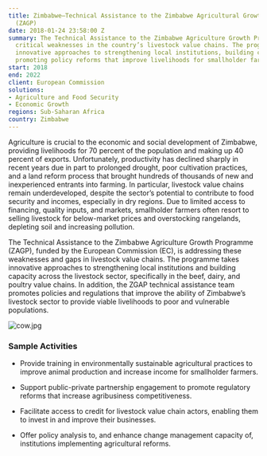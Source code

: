 ```yaml
---
title: Zimbabwe—Technical Assistance to the Zimbabwe Agricultural Growth Programme
  (ZAGP)
date: 2018-01-24 23:58:00 Z
summary: The Technical Assistance to the Zimbabwe Agriculture Growth Programme addresses
  critical weaknesses in the country’s livestock value chains. The programme takes
  innovative approaches to strengthening local institutions, building capacity, and
  promoting policy reforms that improve livelihoods for smallholder farmers.
start: 2018
end: 2022
client: European Commission
solutions:
- Agriculture and Food Security
- Economic Growth
regions: Sub-Saharan Africa
country: Zimbabwe
---
```


Agriculture is crucial to the economic and social development of Zimbabwe, providing livelihoods for 70 percent of the population and making up 40 percent of exports. Unfortunately, productivity has declined sharply in recent years due in part to prolonged drought, poor cultivation practices, and a land reform process that brought hundreds of thousands of new and inexperienced entrants into farming. In particular, livestock value chains remain underdeveloped, despite the sector’s potential to contribute to food security and incomes, especially in dry regions. Due to limited access to financing, quality inputs, and markets, smallholder farmers often resort to selling livestock for below-market prices and overstocking rangelands, depleting soil and increasing pollution.

The Technical Assistance to the Zimbabwe Agriculture Growth Programme (ZAGP), funded by the European Commission (EC), is addressing these weaknesses and gaps in livestock value chains. The programme takes innovative approaches to strengthening local institutions and building capacity across the livestock sector, specifically in the beef, dairy, and poultry value chains. In addition, the ZGAP technical assistance team promotes policies and regulations that improve the ability of Zimbabwe’s livestock sector to provide viable livelihoods to poor and vulnerable populations.

![cow.jpg](/uploads/cow.jpg)

### Sample Activities

* Provide training in environmentally sustainable agricultural practices to improve animal production and increase income for smallholder farmers.

* Support public-private partnership engagement to promote regulatory reforms that increase agribusiness competitiveness.

* Facilitate access to credit for livestock value chain actors, enabling them to invest in and improve their businesses.

* Offer policy analysis to, and enhance change management capacity of, institutions implementing agricultural reforms.